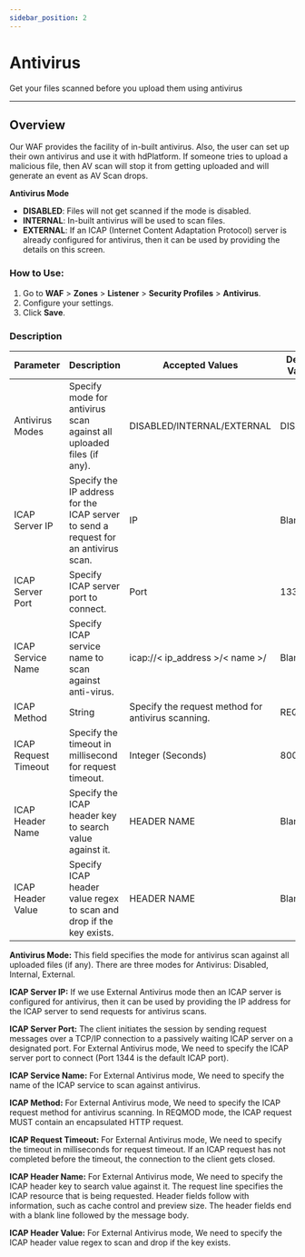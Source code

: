 ```yaml
---
sidebar_position: 2
---
```


# Antivirus

Get your files scanned before you upload them using antivirus

---

## Overview 

Our WAF provides the facility of in-built antivirus. Also, the user can set up their own antivirus and use it with hdPlatform. If someone tries to upload a malicious file, then AV scan will stop it from getting uploaded and will generate an event as AV Scan drops.

**Antivirus Mode**

- **DISABLED**: Files will not get scanned if the mode is disabled.
- **INTERNAL**: In-built antivirus will be used to scan files.
- **EXTERNAL**: If an ICAP (Internet Content Adaptation Protocol) server is already configured for antivirus, then it can be used by providing the details on this screen.  

### How to Use:

1. Go to **WAF** > **Zones** > **Listener** > **Security Profiles** > **Antivirus**.
2. Configure your settings.
3. Click **Save**.

### Description

Parameter | Description |Accepted Values  | Default Values | 
| ----------- | ----------- | ----------- | ----------|
| Antivirus Modes | Specify mode for antivirus scan against all uploaded files (if any). | DISABLED/INTERNAL/EXTERNAL | DISABLED |
| ICAP Server IP | Specify the IP address for the ICAP server to send a request for an antivirus scan. | IP | Blank |
| ICAP Server Port | Specify ICAP server port to connect.| Port | 1334 |
| ICAP Service Name | Specify ICAP service name to scan against anti-virus. | icap://< ip_address >/< name >/ | Blank |
| ICAP Method| String | Specify the request method for antivirus scanning.| REQMOD | REQMOD |
| ICAP Request Timeout | Specify the timeout in millisecond for request timeout. | Integer (Seconds) | 800 |
| ICAP Header Name | Specify the ICAP header key to search value against it.| HEADER NAME | Blank |
| ICAP Header Value | Specify ICAP header value regex to scan and drop if the key exists. | HEADER NAME | Blank |

  
**Antivirus Mode:**  This field specifies the mode for antivirus scan against all uploaded files (if any). There are three modes for Antivirus: Disabled, Internal, External.  

**ICAP Server IP:**  If we use External Antivirus mode then an ICAP server is configured for antivirus, then it can be used by providing the IP address for the ICAP server to send requests for antivirus scans.  

**ICAP Server Port:** The client initiates the session by sending request messages over a TCP/IP connection to a passively waiting ICAP server on a designated port. For External Antivirus mode, We need to specify the ICAP server port to connect (Port 1344 is the default ICAP port).  

**ICAP Service Name:** For External Antivirus mode, We need to specify the name of the ICAP service to scan against antivirus.  

**ICAP Method:** For External Antivirus mode, We need to specify the ICAP request method for antivirus scanning. In REQMOD mode, the ICAP request MUST contain an encapsulated HTTP request.  

**ICAP Request Timeout:** For External Antivirus mode, We need to specify the timeout in milliseconds for request timeout. If an ICAP request has not completed before the timeout, the connection to the client gets closed.  

**ICAP Header Name:** For External Antivirus mode, We need to specify the ICAP header key to search value against it. The request line specifies the ICAP resource that is being requested. Header fields follow with information, such as cache control and preview size. The header fields end with a blank line followed by the message body.  

**ICAP Header Value:** For External Antivirus mode, We need to specify the ICAP header value regex to scan and drop if the key exists.  